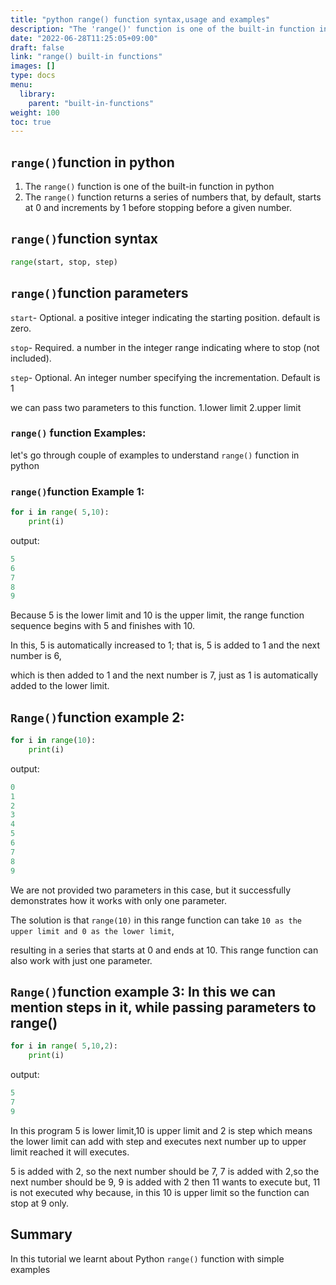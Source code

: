 ```yaml
---
title: "python range() function syntax,usage and examples"
description: "The 'range()' function is one of the built-in function in python "
date: "2022-06-28T11:25:05+09:00"
draft: false
link: "range() built-in functions"
images: []
type: docs
menu:
  library:
    parent: "built-in-functions"
weight: 100
toc: true
---
```


## `range()`function in python

1. The `range()` function is one of the built-in function in python
2. The `range()` function returns a series of numbers that, by default, starts at 0 and increments by 1 before stopping before a given number. 

## `range()`function syntax

```python
range(start, stop, step)
```
## `range()`function parameters

`start`- Optional.
a positive integer indicating the starting position.
default is zero. 

`stop`- Required.
a number in the integer range indicating where to stop (not included). 

`step`- Optional. 
An integer number specifying the incrementation. Default is 1

we can pass two parameters to this function.
1.lower limit
2.upper limit

### `range()` function Examples:

let's go through couple of examples to understand `range()` function in python

### `range()`function Example 1:

```python
for i in range( 5,10):
    print(i)
```
output:

```python
5
6
7
8
9
```
Because 5 is the lower limit and 10 is the upper limit, the range function sequence begins with 5 and finishes with 10.

In this, 5 is automatically increased to 1; that is, 5 is added to 1 and the next number is 6, 

which is then added to 1 and the next number is 7, just as 1 is automatically added to the lower limit.

## `Range()`function example 2:

```python
for i in range(10):
    print(i)
```
output:

```python
0
1
2
3
4
5
6
7
8
9
```
We are not provided two parameters in this case, but it successfully demonstrates how it works with only one parameter.


The solution is that `range(10)` in this range function can take `10 as the upper limit and 0 as the lower limit`, 

resulting in a series that starts at 0 and ends at 10. This range function can also work with just one parameter.

## `Range()`function example 3: In this we can mention steps in it, while passing parameters to range()

```python
for i in range( 5,10,2):
    print(i)
```
output:

```python
5
7
9
```
In this program 5 is lower limit,10 is upper limit and 2 is step which means the lower limit can add with step and executes next number up to upper limit reached it will executes.

5 is added with 2, so the next number should be 7,
7 is added with 2,so the next number should be 9,
9 is added with 2 then 11 wants to execute but, 
11 is not executed why because, 
in this 10 is upper limit so the function can stop at 9 only.

## Summary
In this tutorial we learnt about Python `range()` function with simple examples
